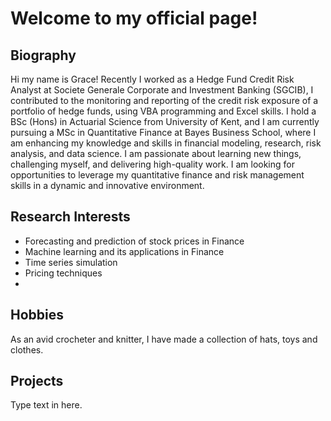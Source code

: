 <link rel="stylesheet" href="style.css">

<h1> Welcome to my official page!</h1>


  <div id="Biography">
    <h2> Biography </h2>
    <p>Hi my name is Grace! Recently I worked as a Hedge Fund Credit Risk Analyst at Societe Generale Corporate and Investment Banking (SGCIB), I contributed to the monitoring and reporting of the credit risk exposure of a portfolio of hedge funds, using VBA programming and Excel skills. I hold a BSc (Hons) in Actuarial Science from University of Kent, and I am currently pursuing a MSc in Quantitative Finance at Bayes Business School, where I am enhancing my knowledge and skills in financial modeling, research, risk analysis, and data science. I am passionate about learning new things, challenging myself, and delivering high-quality work. I am looking for opportunities to leverage my quantitative finance and risk management skills in a dynamic and innovative environment.</p>
  </div>
  <div id="Notes">
    <h2>Research Interests</h2>
<ul>
  <li> Forecasting and prediction of stock prices in Finance</li>
  <li> Machine learning and its applications in Finance</li>
  <li> Time series simulation </li>
  <li> Pricing techniques <li>
</ul>

  <div id="Hobbies">
    <h2>Hobbies</h2>
    <p>As an avid crocheter and knitter, I have made a collection of hats, toys and clothes.</p>
  </div>


  <div id="Projects">
    <h2>Projects</h2>
    <p>Type text in here.</p>
  </div>
